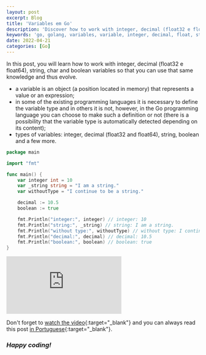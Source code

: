 ```yaml
---
layout: post
excerpt: Blog
title: 'Variables em Go'
description: 'Discover how to work with integer, decimal (float32 e float64), string, char and boolean variables in the Go programming language. Get answers to your questions with the theory and examples presented.'
keywords: 'go, golang, variables, variable, integer, decimal, float, string, char, boolean, post'
date: 2022-04-21
categories: [Go]
---
```


In this post, you will learn how to work with integer, decimal (float32 e float64), string, char and boolean variables so that you can use that same knowledge and thus evolve.

- a variable is an object (a position located in memory) that represents a value or an expression;
- in some of the existing programming languages it is necessary to define the variable type and in others it is not, however, in the Go programming language you can choose to make such a definition or not (there is a possibility that the variable type is automatically detected depending on its content);
- types of variables: integer, decimal (float32 and float64), string, boolean and a few more.

```go
package main

import "fmt"

func main() {
	var integer int = 10
	var _string string = "I am a string."
	var withoutType = "I continue to be a string."

	decimal := 10.5
	boolean := true

	fmt.Println("integer:", integer) // integer: 10
	fmt.Println("string:", _string) // string: I am a string.
	fmt.Println("without type:", withoutType) // without type: I continue to be a string.
	fmt.Println("decimal:", decimal) // decimal: 10.5
	fmt.Println("boolean:", boolean) // boolean: true
}
```

<div class="video-container">
  <iframe src="https://www.youtube.com/embed/DrlftMQf8jw" frameborder="0" allowfullscreen></iframe>
</div>

Don't forget to [watch the video](https://youtu.be/DrlftMQf8jw){:target="\_blank"} and you can always read this post [in Portuguese](https://caffeinealgorithm.com/blog/20220421/variaveis-em-go/){:target="\_blank"}.

### _Happy coding!_
